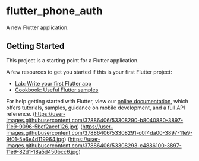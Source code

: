 # flutter_phone_auth

A new Flutter application.

## Getting Started

This project is a starting point for a Flutter application.

A few resources to get you started if this is your first Flutter project:

- [Lab: Write your first Flutter app](https://flutter.io/docs/get-started/codelab)
- [Cookbook: Useful Flutter samples](https://flutter.io/docs/cookbook)

For help getting started with Flutter, view our 
[online documentation](https://flutter.io/docs), which offers tutorials, 
samples, guidance on mobile development, and a full API reference.
(https://user-images.githubusercontent.com/37886406/53308290-b8040880-3897-11e9-9096-5bef2accf126.jpg)
(https://user-images.githubusercontent.com/37886406/53308291-c0f4da00-3897-11e9-9f01-5e6e4d119964.jpg)
(https://user-images.githubusercontent.com/37886406/53308293-c4886100-3897-11e9-82d1-18a5d450bcc6.jpg)
